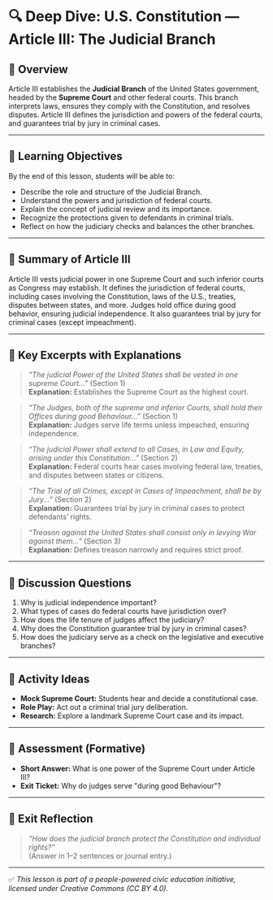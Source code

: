 # 🔍 Deep Dive: U.S. Constitution — Article III: The Judicial Branch

## 🧭 Overview

Article III establishes the **Judicial Branch** of the United States government, headed by the **Supreme Court** and other federal courts. This branch interprets laws, ensures they comply with the Constitution, and resolves disputes. Article III defines the jurisdiction and powers of the federal courts, and guarantees trial by jury in criminal cases.

---

## 🎯 Learning Objectives

By the end of this lesson, students will be able to:  
- Describe the role and structure of the Judicial Branch.  
- Understand the powers and jurisdiction of federal courts.  
- Explain the concept of judicial review and its importance.  
- Recognize the protections given to defendants in criminal trials.  
- Reflect on how the judiciary checks and balances the other branches.

---

## 📘 Summary of Article III

Article III vests judicial power in one Supreme Court and such inferior courts as Congress may establish. It defines the jurisdiction of federal courts, including cases involving the Constitution, laws of the U.S., treaties, disputes between states, and more. Judges hold office during good behavior, ensuring judicial independence. It also guarantees trial by jury for criminal cases (except impeachment).

---

## 📖 Key Excerpts with Explanations

> *“The judicial Power of the United States shall be vested in one supreme Court...”* (Section 1)  
**Explanation:** Establishes the Supreme Court as the highest court.

> *“The Judges, both of the supreme and inferior Courts, shall hold their Offices during good Behaviour...”* (Section 1)  
**Explanation:** Judges serve life terms unless impeached, ensuring independence.

> *“The judicial Power shall extend to all Cases, in Law and Equity, arising under this Constitution...”* (Section 2)  
**Explanation:** Federal courts hear cases involving federal law, treaties, and disputes between states or citizens.

> *“The Trial of all Crimes, except in Cases of Impeachment, shall be by Jury...”* (Section 2)  
**Explanation:** Guarantees trial by jury in criminal cases to protect defendants’ rights.

> *“Treason against the United States shall consist only in levying War against them...”* (Section 3)  
**Explanation:** Defines treason narrowly and requires strict proof.

---

## 💬 Discussion Questions

1. Why is judicial independence important?  
2. What types of cases do federal courts have jurisdiction over?  
3. How does the life tenure of judges affect the judiciary?  
4. Why does the Constitution guarantee trial by jury in criminal cases?  
5. How does the judiciary serve as a check on the legislative and executive branches?

---

## 🧪 Activity Ideas

- **Mock Supreme Court:** Students hear and decide a constitutional case.  
- **Role Play:** Act out a criminal trial jury deliberation.  
- **Research:** Explore a landmark Supreme Court case and its impact.

---

## 📎 Assessment (Formative)

- **Short Answer:** What is one power of the Supreme Court under Article III?  
- **Exit Ticket:** Why do judges serve "during good Behaviour"?

---

## 🏁 Exit Reflection

> *“How does the judicial branch protect the Constitution and individual rights?”*  
(Answer in 1–2 sentences or journal entry.)

---

✅ *This lesson is part of a people-powered civic education initiative, licensed under Creative Commons (CC BY 4.0).*
